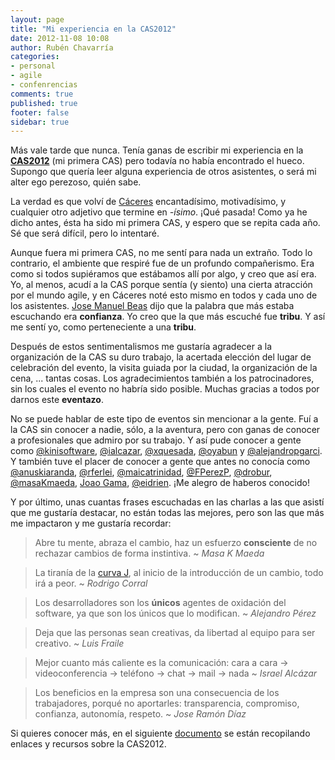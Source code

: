 ```yaml
---
layout: page
title: "Mi experiencia en la CAS2012"
date: 2012-11-08 10:08
author: Rubén Chavarría
categories: 
- personal
- agile
- confenrencias
comments: true
published: true
footer: false
sidebar: true
---
```


Más vale tarde que nunca. Tenía ganas de escribir mi experiencia en la <a href="http://conferencia2012.agile-spain.org/"><strong>CAS2012</strong></a> (mi primera CAS) pero todavía no había encontrado el hueco. Supongo que quería leer alguna experiencia de otros asistentes, o será mi alter ego perezoso, quién sabe.

La verdad es que volví de <a href="http://es.wikipedia.org/wiki/C%C3%A1ceres">Cáceres</a> encantadísimo, motivadísimo, y cualquier otro adjetivo que termine en <em>-ísimo</em>. ¡Qué pasada! Como ya he dicho antes, ésta ha sido mi primera CAS, y espero que se repita cada año. Sé que será difícil, pero lo intentaré.

<!-- more -->

Aunque fuera mi primera CAS, no me sentí para nada un extraño. Todo lo contrario, el ambiente que respiré fue de un profundo compañerismo. Era como si todos supiéramos que estábamos allí por algo, y creo que así era. Yo, al menos, acudí a la CAS porque sentía (y siento) una cierta atracción por el mundo agile, y en Cáceres noté esto mismo en todos y cada uno de los asistentes. <a href="https://twitter.com/jmbeas">Jose Manuel Beas</a> dijo que la palabra que más estaba escuchando era <strong>confianza</strong>. Yo creo que la que más escuché fue <strong>tribu</strong>. Y así me sentí yo, como perteneciente a una <strong>tribu</strong>.

Después de estos sentimentalismos me gustaría agradecer a la organización de la CAS su duro trabajo, la acertada elección del lugar de celebración del evento, la visita guiada por la ciudad, la organización de la cena, ... tantas cosas. Los agradecimientos también a los patrocinadores, sin los cuales el evento no habría sido posible. Muchas gracias a todos por darnos este <strong>eventazo</strong>.

No se puede hablar de este tipo de eventos sin mencionar a la gente. Fuí a la CAS sin conocer a nadie, sólo, a la aventura, pero con ganas de conocer a profesionales que admiro por su trabajo. Y así pude conocer a gente como <a href="https://twitter.com/kinisoftware">@kinisoftware</a>, <a href="https://twitter.com/ialcazar">@ialcazar</a>, <a href="https://twitter.com/xquesada">@xquesada</a>, <a href="https://twitter.com/oyabun">@oyabun</a> y <a href="https://twitter.com/alejandropgarci">@alejandropgarci</a>. Y también tuve el placer de conocer a gente que antes no conocía como <a href="https://twitter.com/anuskiaranda">@anuskiaranda</a>, <a href="https://twitter.com/rferlei">@rferlei</a>, <a href="https://twitter.com/maicatrinidad">@maicatrinidad</a>, <a href="https://twitter.com/FPerezP">@FPerezP</a>, <a href="https://twitter.com/drobur">@drobur</a>, <a href="https://twitter.com/masaKmaeda">@masaKmaeda</a>, <a href="http://es.linkedin.com/in/joaoggama">Joao Gama</a>, <a href="https://twitter.com/eidrien">@eidrien</a>. ¡Me alegro de haberos conocido!

Y por último, unas cuantas frases escuchadas en las charlas a las que asistí que me gustaría destacar, no están todas las mejores, pero son las que más me impactaron y me gustaría recordar:
<blockquote>Abre tu mente, abraza el cambio, haz un esfuerzo <strong>consciente</strong> de no rechazar cambios de forma instintiva. ~ <em>Masa K Maeda</em></blockquote>
<blockquote>La tiranía de la <a href="http://en.wikipedia.org/wiki/J_curve">curva J</a>, al inicio de la introducción de un cambio, todo irá a peor. ~ <em>Rodrigo Corral</em></blockquote>
<blockquote>Los desarrolladores son los <strong>únicos</strong> agentes de oxidación del software, ya que son los únicos que lo modifican. ~ <em>Alejandro Pérez</em></blockquote>
<blockquote>Deja que las personas sean creativas, da libertad al equipo para ser creativo. ~ <em>Luis Fraile</em></blockquote>
<blockquote>Mejor cuanto más caliente es la comunicación: cara a cara -&gt; videoconferencia -&gt; teléfono -&gt; chat -&gt; mail -&gt; nada ~ <em>Israel Alcázar</em></blockquote>
<blockquote>Los beneficios en la empresa son una consecuencia de los trabajadores, porqué no aportarles: transparencia, compromiso, confianza, autonomía, respeto. ~ <em>Jose Ramón Díaz</em></blockquote>

<p>Si quieres conocer más, en el siguiente <a href="https://docs.google.com/document/d/1SOxDNJd0c_14W2J1ZCyDEJp6NVYc1F5UQRpL7WyjoGo/edit">documento</a> se están recopilando enlaces y recursos sobre la CAS2012.</p>